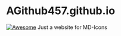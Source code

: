 # AGithub457.github.io
[![Awesome](https://cdn.rawgit.com/sindresorhus/awesome/d7305f38d29fed78fa85652e3a63e154dd8e8829/media/badge.svg)](https://github.com/AGithub457/AGithub457.github.io)
Just a website for MD-Icons
